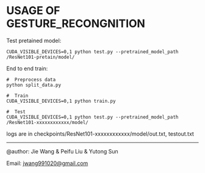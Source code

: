 # USAGE OF GESTURE_RECONGNITION


Test pretained model:
```shell
CUDA_VISIBLE_DEVICES=0,1 python test.py --pretrained_model_path /ResNet101-pretain/model/
```


End to end train:
```shell
#  Preprocess data
python split_data.py

#  Train
CUDA_VISIBLE_DEVICES=0,1 python train.py

#  Test
CUDA_VISIBLE_DEVICES=0,1 python test.py --pretrained_model_path /ResNet101-xxxxxxxxxxxx/model/
```

logs are in checkpoints/ResNet101-xxxxxxxxxxxx/model/out.txt, testout.txt


---
@author: Jie Wang & Peifu Liu & Yutong Sun

Email: jwang991020@gmail.com